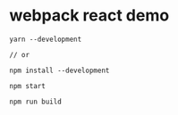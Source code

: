# webpack react demo

```
yarn --development 

// or

npm install --development 
```

```
npm start
```


```
npm run build
```